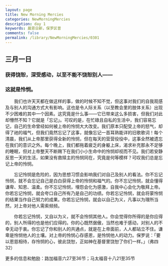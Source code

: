 ```yaml
---
layout: page
title: New Morning Mercies
categories: NewMorningMercies
description: day 1
keywords: 晨恩日新，保罗区普
comments: false
permalink: /library/NewMorningMercies/0301
---
```


## 三月一日

### 获得饶恕，深受感动，以至不能不饶恕别人——

### 这就是怜悯。

&emsp;&emsp;我们也许天天都在做这样的事，做的时候不知不觉，但这事对我们的自我观感及与别人的沟通方式大有影响。这也是令人际关系（以至教会里的肢体关系）出现不少困难的其中一个因素。这究竟是什么事——它已带来这么多损害，但我们对此却懵然不知？它就是「忘记」。可叹的是，在忙碌且自私的生活中，我们容易忘记，自己的生命曾经如何被上帝的怜悯大大改变。我们原本只配受上帝的怒气，却得了祂的福气，但我们竟然忘记了这事，就像忘记一首耳熟能详的旧歌歌词！每个清晨，我们从上帝那里获得全新的怜悯，但在每天的营营役役中，这事全然被遗忘在我们的意识之外。每个晚上，我们都拖着疲乏的身躯上床，渴求补充那永不足够的睡眠，但对上帝整天不断赐下在我们小小生命中的怜悯却视而不见。我们若安静反思一天的生活，如果没有救赎主的怜悯同在，究竟是何等模样？可叹我们总是忘记上帝的怜悯。

&emsp;&emsp;忘记怜悯是危险的，因为思想习惯会影响我们对自己及别人的看法。你不忘记怜悯，就不会忘记自己是白白获得上帝的怜悯和福气的。你不忘记怜悯，就会懂得谦卑、知恩、温柔。你不忘记怜悯，埋怨会化为感激，自我中心会化为敬拜上帝。你若忘记怜悯，就会夸口自己所有乃是自己的功绩。你若忘记怜悯，就会将蒙怜悯的结果当作自己努力的成果。你若忘记怜悯，就会以自己为义，凡事以为理所当然，对上帝对他人需索频频。

&emsp;&emsp;你若忘记怜悯，又自以为义，就不会怜悯其他人。你会觉得你所得的是你应得的，别人所得的也是他们应得的。你的心既然倨傲，当然也难于感动，对别人的不幸无动于衷。你忘记了你和别人的共通点，就是在上帝面前，人人都站立不住。谦卑是怜悯他人的土壤。对上帝的怜悯心存感恩，是怜悯他人的动力。保罗说：「要以恩慈相待，存怜悯的心，彼此饶恕，正如神在基督里饶恕了你们一样。」（弗四32）

更多的信息和勉励：路加福音六27至36节；马太福音十八21至35节
